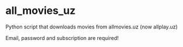# all_movies_uz
 Python script that downloads movies from allmovies.uz (now allplay.uz)
 
 Email, password and subscription are required!
